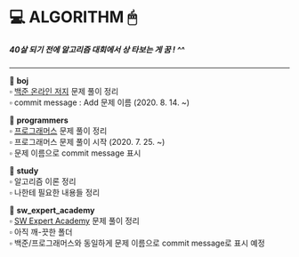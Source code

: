 # 💻 ALGORITHM 🖱   
##### 40살 되기 전에 알고리즘 대회에서 상 타보는 게 꿈 ! ^^
---
📁 **boj**   
        ▫ [백준 온라인 저지](https://www.acmicpc.net/) 문제 풀이 정리   
        ▫ commit message : Add 문제 이름 (2020. 8. 14. ~)    


📁 **programmers**   
        ▫ [프로그래머스](https://programmers.co.kr/) 문제 풀이 정리   
        ▫ 프로그래머스 문제 풀이 시작 (2020. 7. 25. ~)   
        ▫ 문제 이름으로 commit message 표시   


📁 **study**      
        ▫ 알고리즘 이론 정리         
        ▫ 나한테 필요한 내용들 정리      


📁 **sw_expert_academy**   
        ▫ [SW Expert Academy](https://swexpertacademy.com) 문제 풀이 정리   
        ▫ 아직 깨-끗한 폴더   
        ▫ 백준/프로그래머스와 동일하게 문제 이름으로 commit message로 표시 예정     